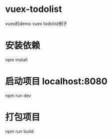 # vuex-todolist
vuex的demo
vuex todolist例子
# 安装依赖
npm install

# 启动项目 localhost:8080
npm run dev

# 打包项目
npm run build
